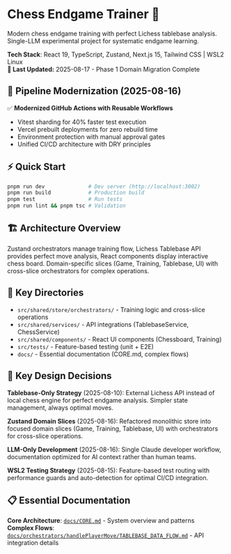 # Chess Endgame Trainer 🎯

Modern chess endgame training with perfect Lichess tablebase analysis. Single-LLM experimental project for systematic endgame learning.

**Tech Stack**: React 19, TypeScript, Zustand, Next.js 15, Tailwind CSS | WSL2 Linux  
**📅 Last Updated:** 2025-08-17 - Phase 1 Domain Migration Complete

## 🚀 Pipeline Modernization (2025-08-16)

✅ **Modernized GitHub Actions with Reusable Workflows**
- Vitest sharding for 40% faster test execution
- Vercel prebuilt deployments for zero rebuild time
- Environment protection with manual approval gates
- Unified CI/CD architecture with DRY principles

## ⚡ Quick Start

```bash
pnpm run dev              # Dev server (http://localhost:3002)
pnpm run build            # Production build
pnpm test                 # Run tests
pnpm run lint && pnpm tsc # Validation
```

## 🏗️ Architecture Overview

Zustand orchestrators manage training flow, Lichess Tablebase API provides perfect move analysis, React components display interactive chess board. Domain-specific slices (Game, Training, Tablebase, UI) with cross-slice orchestrators for complex operations.

## 📁 Key Directories

- `src/shared/store/orchestrators/` - Training logic and cross-slice operations
- `src/shared/services/` - API integrations (TablebaseService, ChessService)
- `src/shared/components/` - React UI components (Chessboard, Training)
- `src/tests/` - Feature-based testing (unit + E2E)
- `docs/` - Essential documentation (CORE.md, complex flows)

## 🎯 Key Design Decisions

**Tablebase-Only Strategy** (2025-08-10): External Lichess API instead of local chess engine for perfect endgame analysis. Simpler state management, always optimal moves.

**Zustand Domain Slices** (2025-08-16): Refactored monolithic store into focused domain slices (Game, Training, Tablebase, UI) with orchestrators for cross-slice operations.

**LLM-Only Development** (2025-08-16): Single Claude developer workflow, documentation optimized for AI context rather than human teams.

**WSL2 Testing Strategy** (2025-08-15): Feature-based test routing with performance guards and auto-detection for optimal CI/CD integration.

## 📋 Essential Documentation

**Core Architecture**: [`docs/CORE.md`](docs/CORE.md) - System overview and patterns  
**Complex Flows**: [`docs/orchestrators/handlePlayerMove/TABLEBASE_DATA_FLOW.md`](docs/orchestrators/handlePlayerMove/TABLEBASE_DATA_FLOW.md) - API integration details
